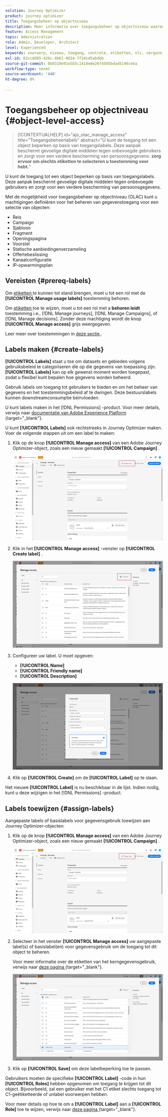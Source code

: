 ```yaml
---
solution: Journey Optimizer
product: journey optimizer
title: Toegangsbeheer op objectniveau
description: Meer informatie over toegangsbeheer op objectniveau waarmee u machtigingen kunt definiëren voor het beheren van gegevenstoegang tot een selectie objecten
feature: Access Management
topic: Administration
role: Admin, Developer, Architect
level: Experienced
keywords: voorwerp, niveau, toegang, controle, etiketten, olc, vergunning
exl-id: 02ccdd95-426c-4b61-9834-7f2dcd5abdbb
source-git-commit: 8b0310e91e5b5c1418e8e26f4505bda45146ceba
workflow-type: tm+mt
source-wordcount: '448'
ht-degree: 0%

---
```


# Toegangsbeheer op objectniveau {#object-level-access}

>[!CONTEXTUALHELP]
>id="ajo_olac_manage_access"
>title="Toegangsbeheerlabels"
>abstract="U kunt de toegang tot een object beperken op basis van toegangslabels. Deze aanpak beschermt gevoelige digitale middelen tegen onbevoegde gebruikers en zorgt voor een verdere bescherming van persoonsgegevens. **zorg ervoor om slechts etiketten te selecteren u toestemming voor hebt.**"

U kunt de toegang tot een object beperken op basis van toegangslabels. Deze aanpak beschermt gevoelige digitale middelen tegen onbevoegde gebruikers en zorgt voor een verdere bescherming van persoonsgegevens.

Met de mogelijkheid voor toegangsbeheer op objectniveau (OLAC) kunt u machtigingen definiëren voor het beheren van gegevenstoegang voor een selectie van objecten:

* Reis
* Campaign
* Sjabloon
* Fragment
* Openingspagina
* Voorstel
* Statische aanbiedingenverzameling
* Offertebeslissing
* Kanaalconfiguratie
* IP-opwarmingsplan


## Vereisten {#prereq-labels}

Om [ etiketten ](#create-labels) te kunnen tot stand brengen, moet u tot een rol met de **[!UICONTROL Manage usage labels]** toestemming behoren.

Om [ etiketten ](#assign-labels) toe te wijzen, moet u tot een rol met a **behoren leidt** toestemming i.e., [!DNL Manage journeys], [!DNL Manage Campaigns], of [!DNL Manage decisions]. Zonder deze machtiging wordt de knop **[!UICONTROL Manage access]** grijs weergegeven.

Leer meer over toestemmingen in [ deze sectie ](../administration/permissions.md).

## Labels maken {#create-labels}

**[!UICONTROL Labels]** staat u toe om datasets en gebieden volgens gebruiksbeleid te categoriseren die op die gegevens van toepassing zijn. **[!UICONTROL Labels]** kan op elk gewenst moment worden toegepast, zodat u flexibel kunt bepalen hoe gegevens worden beheerd.

Gebruik labels om toegang tot gebruikers te bieden en om het beheer van gegevens en het toestemmingsbeleid af te dwingen. Deze bestuurslabels kunnen downstreamconsumptie beïnvloeden.

U kunt labels maken in het [!DNL Permissions] -product. Voor meer details, verwijs naar [ documentatie van Adobe Experience Platform ](https://experienceleague.adobe.com/docs/experience-platform/access-control/abac/permissions-ui/labels.html?lang=nl-NL){target="_blank"}.

U kunt **[!UICONTROL Labels]** ook rechtstreeks in Journey Optimizer maken. Voer de volgende stappen uit om een label te maken:

1. Klik op de knop **[!UICONTROL Manage access]** van een Adobe Journey Optimizer-object, zoals een nieuw gemaakt **[!UICONTROL Campaign]** .

   ![ beheert toegangsknoop in Adobe Journey Optimizer ](assets/olac_1.png)

1. Klik in het **[!UICONTROL Manage access]** -venster op **[!UICONTROL Create label]** .

   ![](assets/olac_2.png)

1. Configureer uw label. U moet opgeven:

   * **[!UICONTROL Name]**
   * **[!UICONTROL Friendly name]**
   * **[!UICONTROL Description]**

   ![ de configuratiegebieden van het Etiket ](assets/olac_3.png)

1. Klik op **[!UICONTROL Create]** om de **[!UICONTROL Label]** op te slaan.

Het nieuwe **[!UICONTROL Label]** is nu beschikbaar in de lijst. Indien nodig, kunt u deze wijzigen in het [!DNL Permissions] -product.

## Labels toewijzen {#assign-labels}

Aangepaste labels of basislabels voor gegevensgebruik toewijzen aan Journey Optimizer-objecten:

1. Klik op de knop **[!UICONTROL Manage access]** van een Adobe Journey Optimizer-object, zoals een nieuw gemaakt **[!UICONTROL Campaign]** .

   ![ beheert toegangsknoop in Adobe Journey Optimizer ](assets/olac_1.png)

1. Selecteer in het venster **[!UICONTROL Manage access]** uw aangepaste label(s) of basislabel(en) voor gegevensgebruik om de toegang tot dit object te beheren.

   Voor meer informatie over de etiketten van het kerngegevensgebruik, verwijs naar [ deze pagina ](https://experienceleague.adobe.com/docs/experience-platform/data-governance/labels/reference.html?lang=nl-NL){target="_blank"}.

   ![](assets/olac_4.png)

1. Klik op **[!UICONTROL Save]** om deze labelbeperking toe te passen.

Gebruikers moeten de specifieke **[!UICONTROL Label]** -code in hun **[!UICONTROL Roles]** hebben opgenomen om toegang te krijgen tot dit object. Bijvoorbeeld, zal een gebruiker met het C1 etiket slechts toegang tot C1-geëtiketteerde of unlabel voorwerpen hebben.

Voor meer details op hoe te om a **[!UICONTROL Label]** aan a **[!UICONTROL Role]** toe te wijzen, verwijs naar [ deze pagina ](https://experienceleague.adobe.com/docs/experience-platform/access-control/abac/permissions-ui/permissions.html?lang=nl-NL#manage-labels-for-a-role){target="_blank"}.
